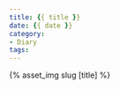 ```yaml
---
title: {{ title }}
date: {{ date }}
category:
- Diary
tags:
---
```


{% asset_img slug [title] %}

<!--more-->

